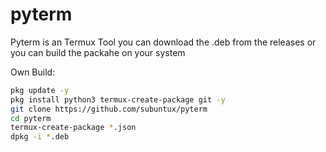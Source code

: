 # pyterm
Pyterm is an Termux Tool you can download the .deb from the releases or you can build the packahe on your system

Own Build:

```bash
pkg update -y
pkg install python3 termux-create-package git -y
git clone https://github.com/subuntux/pyterm
cd pyterm
termux-create-package *.json
dpkg -i *.deb
```
